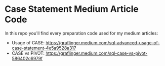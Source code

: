 # Case Statement Medium Article Code

In this repo you'll find every preparation code used for my medium articles:

- Usage of CASE: https://graflinger.medium.com/sql-advanced-usage-of-case-statement-4e5a9528a317
- CASE vs PIVOT: https://graflinger.medium.com/sql-case-vs-pivot-586402c6979f

